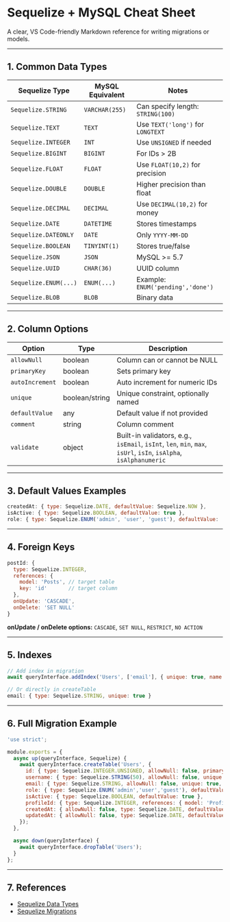 # Sequelize + MySQL Cheat Sheet

A clear, VS Code-friendly Markdown reference for writing migrations or models.

---

## 1. Common Data Types

| Sequelize Type             | MySQL Equivalent      | Notes |
|----------------------------|---------------------|-------|
| `Sequelize.STRING`         | `VARCHAR(255)`       | Can specify length: `STRING(100)` |
| `Sequelize.TEXT`           | `TEXT`               | Use `TEXT('long')` for `LONGTEXT` |
| `Sequelize.INTEGER`        | `INT`                | Use `UNSIGNED` if needed |
| `Sequelize.BIGINT`         | `BIGINT`             | For IDs > 2B |
| `Sequelize.FLOAT`          | `FLOAT`              | Use `FLOAT(10,2)` for precision |
| `Sequelize.DOUBLE`         | `DOUBLE`             | Higher precision than float |
| `Sequelize.DECIMAL`        | `DECIMAL`            | Use `DECIMAL(10,2)` for money |
| `Sequelize.DATE`           | `DATETIME`           | Stores timestamps |
| `Sequelize.DATEONLY`       | `DATE`               | Only `YYYY-MM-DD` |
| `Sequelize.BOOLEAN`        | `TINYINT(1)`         | Stores true/false |
| `Sequelize.JSON`           | `JSON`               | MySQL >= 5.7 |
| `Sequelize.UUID`           | `CHAR(36)`           | UUID column |
| `Sequelize.ENUM(...)`      | `ENUM(...)`          | Example: `ENUM('pending','done')` |
| `Sequelize.BLOB`           | `BLOB`               | Binary data |

---

## 2. Column Options

| Option            | Type         | Description |
|------------------|-------------|-------------|
| `allowNull`       | boolean     | Column can or cannot be NULL |
| `primaryKey`      | boolean     | Sets primary key |
| `autoIncrement`   | boolean     | Auto increment for numeric IDs |
| `unique`          | boolean/string | Unique constraint, optionally named |
| `defaultValue`    | any         | Default value if not provided |
| `comment`         | string      | Column comment |
| `validate`        | object      | Built-in validators, e.g., `isEmail`, `isInt`, `len`, `min`, `max`, `isUrl`, `isIn`, `isAlpha`, `isAlphanumeric` |

---

## 3. Default Values Examples

```js
createdAt: { type: Sequelize.DATE, defaultValue: Sequelize.NOW },
isActive: { type: Sequelize.BOOLEAN, defaultValue: true },
role: { type: Sequelize.ENUM('admin', 'user', 'guest'), defaultValue: 'user' }
```

---

## 4. Foreign Keys

```js
postId: {
  type: Sequelize.INTEGER,
  references: {
    model: 'Posts', // target table
    key: 'id'       // target column
  },
  onUpdate: 'CASCADE',
  onDelete: 'SET NULL'
}
```

**onUpdate / onDelete options:** `CASCADE`, `SET NULL`, `RESTRICT`, `NO ACTION`

---

## 5. Indexes

```js
// Add index in migration
await queryInterface.addIndex('Users', ['email'], { unique: true, name: 'users_email_unique' });

// Or directly in createTable
email: { type: Sequelize.STRING, unique: true }
```

---

## 6. Full Migration Example

```js
'use strict';

module.exports = {
  async up(queryInterface, Sequelize) {
    await queryInterface.createTable('Users', {
      id: { type: Sequelize.INTEGER.UNSIGNED, allowNull: false, primaryKey: true, autoIncrement: true },
      username: { type: Sequelize.STRING(50), allowNull: false, unique: true, validate: { len: [3, 50] } },
      email: { type: Sequelize.STRING, allowNull: false, unique: true, validate: { isEmail: true } },
      role: { type: Sequelize.ENUM('admin','user','guest'), defaultValue: 'user' },
      isActive: { type: Sequelize.BOOLEAN, defaultValue: true },
      profileId: { type: Sequelize.INTEGER, references: { model: 'Profiles', key: 'id' }, onDelete: 'CASCADE' },
      createdAt: { allowNull: false, type: Sequelize.DATE, defaultValue: Sequelize.NOW },
      updatedAt: { allowNull: false, type: Sequelize.DATE, defaultValue: Sequelize.NOW }
    });
  },

  async down(queryInterface) {
    await queryInterface.dropTable('Users');
  }
};
```

---

## 7. References

- [Sequelize Data Types](https://sequelize.org/docs/v6/core-concepts/model-basics/#data-types)
- [Sequelize Migrations](https://sequelize.org/docs/v6/other-topics/migrations/)
